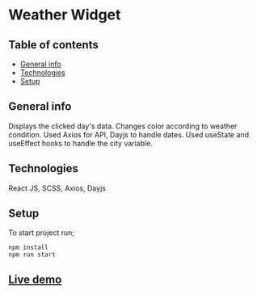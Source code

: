 # Weather Widget

## Table of contents

- [General info](#general-info)
- [Technologies](#technologies)
- [Setup](#Setup)

## General info

Displays the clicked day's data. Changes color according to weather condition.
Used Axios for API, Dayjs to handle dates.
Used useState and useEffect hooks to handle the city variable.

## Technologies

React JS, SCSS, Axios, Dayjs

## Setup

To start project run;

```
npm install
npm run start
```

## [Live demo](https://laughing-ramanujan-cb9a78.netlify.app/)
